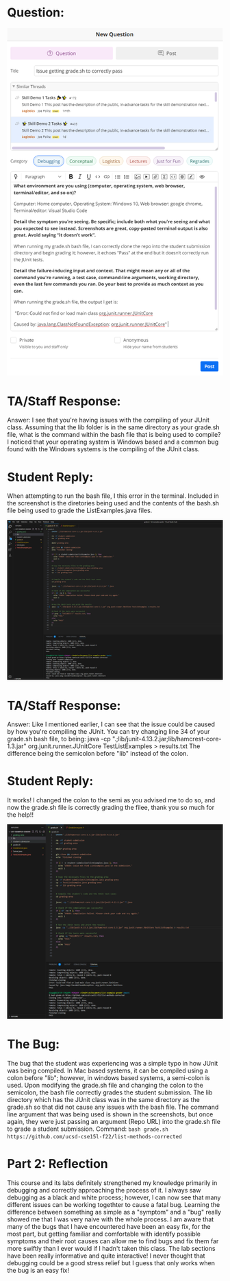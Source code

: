 Question:
=========

![Image](question.PNG)

TA/Staff Response:
==================

Answer: I see that you're having issues with the compiling of your JUnit class. Assuming that the lib folder is in the same directory as your grade.sh file, 
what is the command within the bash file that is being used to compile? I noticed that your operating system is Windows based and a common bug found with the 
Windows systems is the compiling of the JUnit class. 

Student Reply:
==============

When attempting to run the bash file, I this error in the terminal. Included in the screenshot is the diretories being used and the contents of the bash.sh file being used to grade the ListExamples.java files.

![Image](studentissue.PNG)

TA/Staff Response:
==================
Answer: Like I mentioned earlier, I can see that the issue could be caused by how you're compiling the JUnit. You can try changing line 34 of your grade.sh bash file, to being:
java -cp ".;lib/junit-4.13.2.jar;lib/hamcrest-core-1.3.jar" org.junit.runner.JUnitCore TestListExamples > results.txt
The difference being the semicolon before "lib" instead of the colon. 

Student Reply:
==============

It works! I changed the colon to the semi as you advised me to do so, and now the grade.sh file is correctly grading the filee, thank you so much for the help!!

![Image](fix.PNG)

The Bug:
========

The bug that the student was experiencing was a simple typo in how JUnit was being compiled. In Mac based systems, it can be compiled using a colon before "lib"; however, in 
windows based systems, a semi-colon is used. Upon modifying the grade.sh file and changing the colon to the semicolon, the bash file correctly grades the student submission. The lib 
directory which has the JUnit class was in the same directory as the grade.sh so that did not cause any issues with the bash file. The command line argument that was being used 
is shown in the screenshots, but once again, they were just passing an argument (Repo URL) into the grade.sh file to grade a student submission. Command: `bash grade.sh https://github.com/ucsd-cse15l-f22/list-methods-corrected`

Part 2: Reflection
==================

This course and its labs definitely strengthened my knowledge primarily in debugging and correctly approaching the process of it. I always saw debugging as a black and white process; however, I can now see that many
different issues can be working togethter to cause a fatal bug. Learning the difference between something as simple as a "symptom" and a "bug" really showed me that I was very naive with the whole process. I am aware that 
many of the bugs that I have encountered have been an easy fix, for the most part, but getting familiar and comfortable with identify possible symptoms and their root causes can allow me to find bugs and fix them far more swiftly
than I ever would if I hadn't taken this class. The lab sections have been really informative and quite interactive! I never thought that debugging could be a good stress relief but I guess that only works when the bug is an easy fix!
